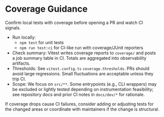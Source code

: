 # Coverage Guidance

Confirm local tests with coverage before opening a PR and watch CI signals.

- Run locally:
  - `npm test` for unit tests
  - `npm run test:ci` for CI-like run with coverage/JUnit reporters
- Check summary: Vitest writes coverage reports to `coverage/` and posts a job
  summary table in CI. Totals are aggregated into observability artifacts.
- Thresholds: See `vitest.config.ts` `coverage.thresholds`. PRs should avoid
  large regressions. Small fluctuations are acceptable unless they trip CI.
- Scope: We focus on `src/**`. Some entrypoints (e.g., CLI wrappers) may be
  excluded or lightly tested depending on instrumentation feasibility; see
  repository docs and prior CI notes in `docs/dev/*` for rationale.

If coverage drops cause CI failures, consider adding or adjusting tests for the
changed areas or coordinate with maintainers if the change is structural.
